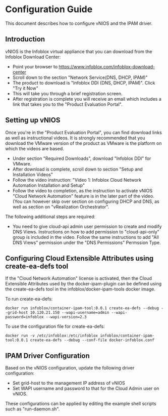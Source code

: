 Configuration Guide
===================
This document describes how to configure vNIOS and the IPAM driver.

Introduction
------------
vNIOS is the Infoblox virtual appliance that you can download from the Infoblox Download Center:

- Point your browser to https://www.infoblox.com/infoblox-download-center
- Scroll down to the section "Network Service(DNS, DHCP, IPAM)"
- The product to download is "Infoblox DDI (DNS, DHCP, IPAM)". Click "Try it Now"
- This will take you through a brief registration screen.
- After registration is complete you will receive an email which includes a link that takes you to the "Product Evaluation Portal".    

Setting up vNIOS
----------------
Once you're in the "Product Evaluation Portal", you can find download links as well as instructional videos. It is
strongly recommended that you download the VMware version of the product as VMware is the platform on which the videos
are based.

- Under section "Required Downloads", download "Infoblox DDI" for VMware.
- After download is complete, scroll down to section "Setup and Installation Videos"
- Follow the video instruction: "Video 1: Infoblox Cloud Network Automation Installation and Setup"
- Follow the video to completion, as the instruction to activate vNIOS "Cloud Network Automation" feature is in the later part of the video. (You can however skip over section on configuring DHCP and DNS, as well as section on "vRealization Orchestrator".

The following additional steps are required:
- You need to give cloud-api admin user permission to create and modify DNS Views. Instructions on how to add permission to "cloud-api-only" group is included in the video. Follow the same instructions to add "All DNS Views" permission under the "DNS Permissions" Permssion Type.

Configuring Cloud Extensible Attributes using create-ea-defs tool
-----------------------------------------------------------------
If the "Cloud Network Automation" license is activated, then the Cloud Extensible Attributes used by the docker-ipam-plugin
can be defined using the create-ea-defs tool in the infoblox/docker-ipam-tools docker image.

To run create-ea-defs:
```
docker run infoblox/container-ipam-tool:0.0.1 create-ea-defs --debug --grid-host 10.120.21.150 --wapi-username=admin --wapi-password=infoblox --wapi-version=2.3
```

To use the configuration file for create-ea-defs:
```
docker run -v /etc/infoblox:/etc/infoblox infoblox/container-ipam-tool:0.0.1 create-ea-defs --debug --conf-file docker-infoblox.conf
```

IPAM Driver Configuration
-------------------------
Based on the vNIOS configuration, update the following driver configuration:
- Set grid-host to the management IP address of vNIOS
- Set WAPI username and password to that for the Cloud Admin user on vNIOS.

These configurations can be applied by editing the example shell scripts such as "run-daemon.sh".

